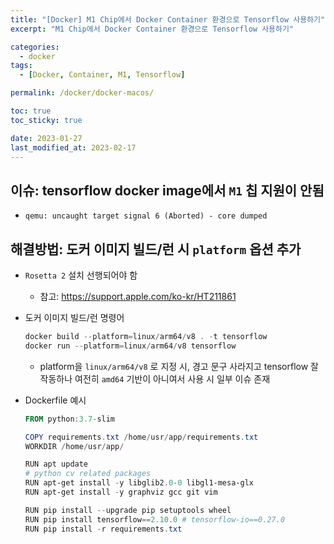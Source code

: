 ```yaml
---
title: "[Docker] M1 Chip에서 Docker Container 환경으로 Tensorflow 사용하기"
excerpt: "M1 Chip에서 Docker Container 환경으로 Tensorflow 사용하기"

categories:
  - docker
tags:
  - [Docker, Container, M1, Tensorflow]

permalink: /docker/docker-macos/

toc: true
toc_sticky: true

date: 2023-01-27
last_modified_at: 2023-02-17
---
```


## 이슈: tensorflow docker image에서 `M1` 칩 지원이 안됨
- `qemu: uncaught target signal 6 (Aborted) - core dumped`

## 해결방법:  도커 이미지 빌드/런 시 `platform` 옵션 추가
- `Rosetta 2` 설치 선행되어야 함
  
  - 참고: https://support.apple.com/ko-kr/HT211861

- 도커 이미지 빌드/런 명령어
  
  ```powershell
  docker build --platform=linux/arm64/v8 . -t tensorflow
  docker run --platform=linux/arm64/v8 tensorflow
  ```
  - platform을 `linux/arm64/v8` 로 지정 시, 경고 문구 사라지고 tensorflow 잘 작동하나 여전히 `amd64` 기반이 아니여서 사용 시 일부 이슈 존재  
  

- Dockerfile 예시
  
  ```powershell
  FROM python:3.7-slim
  
  COPY requirements.txt /home/usr/app/requirements.txt
  WORKDIR /home/usr/app/
  
  RUN apt update
  # python cv related packages
  RUN apt-get install -y libglib2.0-0 libgl1-mesa-glx
  RUN apt-get install -y graphviz gcc git vim
  
  RUN pip install --upgrade pip setuptools wheel
  RUN pip install tensorflow==2.10.0 # tensorflow-io==0.27.0
  RUN pip install -r requirements.txt
  ```

